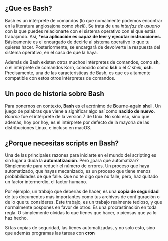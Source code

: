 ## ¿Que es Bash?

Bash es un intérprete de comandos (lo que nomalmente podemos encontrar en la literatura anglosajona como *shell*). Se trata de una *interfaz de usuario* con la que puedes relacionarte con el sistema operativo con el que estás trabajando. Así, ***esa aplicación es capaz de leer y ejecutar instrucciones.** Básicamente es el encargado de decirle al sistema operativo lo que tu quieres hacer. Posteriormente, se encargará de devolverte la respuesta del sistema operativo, en el caso de que la haya.  

Además de Bash existen otros muchos intérpretes de comandos, como **sh**, o el intérprete de comandos Korn, conocido como **ksh** o el *C shell*, **csh**. Precisamente, una de las características de Bash, es que es altamente compatible con estos otros intérpretes de comandos.  

## Un poco de historia sobre Bash

Para ponernos en contexto, **Bash** es el acrónimo de **B**ourne-**a**gain **sh**ell. Un juego de palabras que viene a significar algo así como **nacido de nuevo**. *Bourne* fue el intérprete de la versión 7 de Unix. No solo eso, sino que además, hoy por hoy, es el intérprete por defecto de la mayoría de las distribuciones Linux, e incluso en macOS. 


## ¿Porque necesitas scripts en Bash?

Una de las principales razones para iniciarte en el mundo del scripting es sin lugar a duda la **automatización**. Pero ¿para que automatizar? Simplemente para reducir el número de errores. Un proceso que haya automatizado, que hayas mecanizado, es un proceso que tiene menos probabilidades de que falle. Que no te digo que no falle, pero, haz quitado un factor intermerdio, el factor humano.  

Por ejemplo, un trabajo que deberías de hacer, es una **copia de seguridad** de tus documentos más importantes como tus archivos de configuración o de lo que tu consideres. Este trabajo, es un trabajo realmente tedioso, y que normalmente pospones en favor de otros. Es una procrastinación en toda regla. O simplemente olvidas lo que tienes que hacer, o piensas que ya lo haz hecho.  


Si las copias de seguridad, las tienes automatizadas, y no solo esto, sino que además programas las tareas con **cron**  



